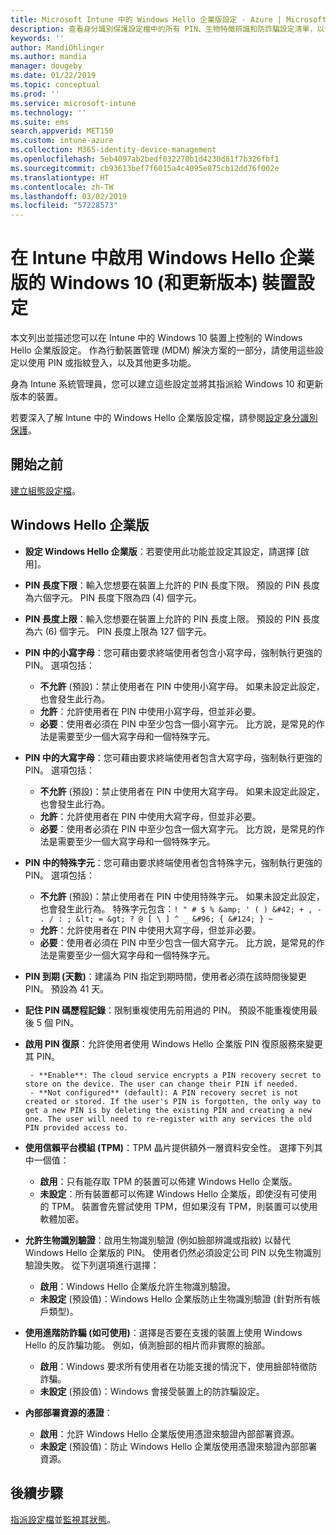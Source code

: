 ```yaml
---
title: Microsoft Intune 中的 Windows Hello 企業版設定 - Azure | Microsoft Docs
description: 查看身分識別保護設定檔中的所有 PIN、生物特徵辨識和防詐騙設定清單，以便在 Microsoft Intune 中的 Windows 10 裝置上使用和設定 Windows Hello 企業版。
keywords: ''
author: MandiOhlinger
ms.author: mandia
manager: dougeby
ms.date: 01/22/2019
ms.topic: conceptual
ms.prod: ''
ms.service: microsoft-intune
ms.technology: ''
ms.suite: ems
search.appverid: MET150
ms.custom: intune-azure
ms.collection: M365-identity-device-management
ms.openlocfilehash: 5eb4097ab2bedf032270b1d4230d81f7b326fbf1
ms.sourcegitcommit: cb93613bef7f6015a4c4095e875cb12dd76f002e
ms.translationtype: HT
ms.contentlocale: zh-TW
ms.lasthandoff: 03/02/2019
ms.locfileid: "57228573"
---
```

# <a name="windows-10-and-newer-device-settings-to-enable-windows-hello-for-business-in-intune"></a>在 Intune 中啟用 Windows Hello 企業版的 Windows 10 (和更新版本) 裝置設定

本文列出並描述您可以在 Intune 中的 Windows 10 裝置上控制的 Windows Hello 企業版設定。 作為行動裝置管理 (MDM) 解決方案的一部分，請使用這些設定以使用 PIN 或指紋登入，以及其他更多功能。

身為 Intune 系統管理員，您可以建立這些設定並將其指派給 Windows 10 和更新版本的裝置。

若要深入了解 Intune 中的 Windows Hello 企業版設定檔，請參閱[設定身分識別保護](identity-protection-configure.md)。

## <a name="before-you-begin"></a>開始之前

[建立組態設定檔](identity-protection-configure.md#create-the-device-profile)。

## <a name="windows-hello-for-business"></a>Windows Hello 企業版

- **設定 Windows Hello 企業版**：若要使用此功能並設定其設定，請選擇 [啟用]。
- **PIN 長度下限**：輸入您想要在裝置上允許的 PIN 長度下限。 預設的 PIN 長度為六個字元。 PIN 長度下限為四 (4) 個字元。
- **PIN 長度上限**：輸入您想要在裝置上允許的 PIN 長度上限。 預設的 PIN 長度為六 (6) 個字元。 PIN 長度上限為 127 個字元。  
- **PIN 中的小寫字母**：您可藉由要求終端使用者包含小寫字母，強制執行更強的 PIN。 選項包括：

  - **不允許** (預設)：禁止使用者在 PIN 中使用小寫字母。 如果未設定此設定，也會發生此行為。
  - **允許**：允許使用者在 PIN 中使用小寫字母，但並非必要。
  - **必要**：使用者必須在 PIN 中至少包含一個小寫字元。 比方說，是常見的作法是需要至少一個大寫字母和一個特殊字元。

- **PIN 中的大寫字母**：您可藉由要求終端使用者包含大寫字母，強制執行更強的 PIN。 選項包括：

  - **不允許** (預設)：禁止使用者在 PIN 中使用大寫字母。 如果未設定此設定，也會發生此行為。
  - **允許**：允許使用者在 PIN 中使用大寫字母，但並非必要。
  - **必要**：使用者必須在 PIN 中至少包含一個大寫字元。 比方說，是常見的作法是需要至少一個大寫字母和一個特殊字元。

- **PIN 中的特殊字元**：您可藉由要求終端使用者包含特殊字元，強制執行更強的 PIN。 選項包括：

  - **不允許** (預設)：禁止使用者在 PIN 中使用特殊字元。 如果未設定此設定，也會發生此行為。
    特殊字元包含：`! " # $ % &amp; ' ( ) &#42; + , - . / : ; &lt; = &gt; ? @ [ \ ] ^ _ &#96; { &#124; } ~`
  - **允許**：允許使用者在 PIN 中使用大寫字母，但並非必要。
  - **必要**：使用者必須在 PIN 中至少包含一個大寫字元。 比方說，是常見的作法是需要至少一個大寫字母和一個特殊字元。

- **PIN 到期 (天數)**：建議為 PIN 指定到期時間，使用者必須在該時間後變更 PIN。 預設為 41 天。

- **記住 PIN 碼歷程記錄**：限制重複使用先前用過的 PIN。 預設不能重複使用最後 5 個 PIN。  
- **啟用 PIN 復原**：允許使用者使用 Windows Hello 企業版 PIN 復原服務來變更其 PIN。

       - **Enable**: The cloud service encrypts a PIN recovery secret to store on the device. The user can change their PIN if needed.  
       - **Not configured** (default): A PIN recovery secret is not created or stored. If the user's PIN is forgotten, the only way to get a new PIN is by deleting the existing PIN and creating a new one. The user will need to re-register with any services the old PIN provided access to.  

- **使用信賴平台模組 (TPM)**：TPM 晶片提供額外一層資料安全性。 選擇下列其中一個值：  
  - **啟用**：只有能存取 TPM 的裝置可以佈建 Windows Hello 企業版。
  - **未設定**：所有裝置都可以佈建 Windows Hello 企業版，即使沒有可使用的 TPM。 裝置會先嘗試使用 TPM，但如果沒有 TPM，則裝置可以使用軟體加密。  

- **允許生物識別驗證**：啟用生物識別驗證 (例如臉部辨識或指紋) 以替代 Windows Hello 企業版的 PIN。 使用者仍然必須設定公司 PIN 以免生物識別驗證失敗。 從下列選項進行選擇：

  - **啟用**：Windows Hello 企業版允許生物識別驗證。
  - **未設定** (預設值)：Windows Hello 企業版防止生物識別驗證 (針對所有帳戶類型)。

- **使用進階防詐騙 (如可使用)**：選擇是否要在支援的裝置上使用 Windows Hello 的反詐騙功能。 例如，偵測臉部的相片而非實際的臉部。

  - **啟用**：Windows 要求所有使用者在功能支援的情況下，使用臉部特徵防詐騙。  
  - **未設定** (預設值)：Windows 會接受裝置上的防詐騙設定。

- **內部部署資源的憑證**： 

  - **啟用**：允許 Windows Hello 企業版使用憑證來驗證內部部署資源。
  - **未設定** (預設值)：防止 Windows Hello 企業版使用憑證來驗證內部部署資源。  

## <a name="next-steps"></a>後續步驟

[指派設定檔](device-profile-assign.md)並[監視其狀態](device-profile-monitor.md)。
